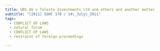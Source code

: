 ```yaml
---
title: UBS AG v Telesto Investments Ltd and others and another matter 
subtitle: "[2011] SGHC 170 / 14\_July\_2011"
tags:
  - CONFLICT OF LAWS
  - natural forum
  - CONFLICT OF LAWS
  - restraint of foreign proceedings

---
```


